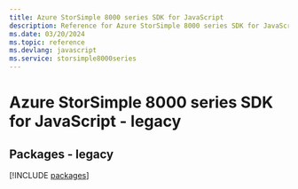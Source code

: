 ```yaml
---
title: Azure StorSimple 8000 series SDK for JavaScript
description: Reference for Azure StorSimple 8000 series SDK for JavaScript
ms.date: 03/20/2024
ms.topic: reference
ms.devlang: javascript
ms.service: storsimple8000series
---
```

# Azure StorSimple 8000 series SDK for JavaScript - legacy
## Packages - legacy
[!INCLUDE [packages](storsimple-8000-series-index.md)]